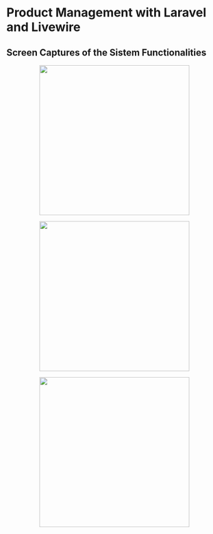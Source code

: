 # Product Management with Laravel and Livewire

## Screen Captures of the Sistem Functionalities

<p align="center">
  <img src="prints/1.jpg" width="350">
</p>

<p align="center">
  <img src="prints/2.jpg" width="350">
</p>

<p align="center">
  <img src="prints/3.jpg" width="350">
</p>